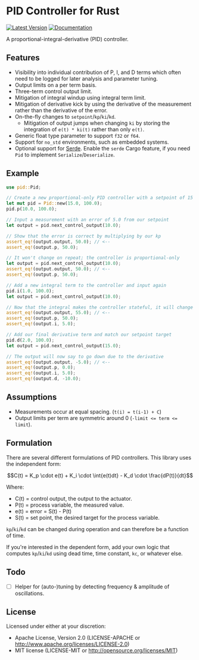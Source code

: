 # PID Controller for Rust
[![Latest Version]][crates.io] [![Documentation]][docs.rs] 

[Latest Version]: https://img.shields.io/crates/v/pid.svg
[crates.io]: https://crates.io/crates/pid
[Documentation]: https://docs.rs/pid/badge.svg
[docs.rs]: https://docs.rs/pid

A proportional-integral-derivative (PID) controller.

## Features

* Visibility into individual contribution of P, I, and D terms which often
  need to be logged for later analysis and parameter tuning.
* Output limits on a per term basis.
* Three-term control output limit.
* Mitigation of integral windup using integral term limit.
* Mitigation of derivative kick by using the derivative of the measurement
  rather than the derivative of the error.
* On-the-fly changes to `setpoint`/`kp`/`ki`/`kd`.
  * Mitigation of output jumps when changing `ki` by storing the integration of
    `e(t) * ki(t)` rather than only `e(t)`.
* Generic float type parameter to support `f32` or `f64`.
* Support for `no_std` environments, such as embedded systems.
* Optional support for [Serde](https://crates.io/crates/serde). Enable the
  `serde` Cargo feature, if you need `Pid` to implement
  `Serialize`/`Deserialize`.

## Example

```rust
use pid::Pid;

// Create a new proportional-only PID controller with a setpoint of 15
let mut pid = Pid::new(15.0, 100.0);
pid.p(10.0, 100.0);

// Input a measurement with an error of 5.0 from our setpoint
let output = pid.next_control_output(10.0);

// Show that the error is correct by multiplying by our kp
assert_eq!(output.output, 50.0); // <--
assert_eq!(output.p, 50.0);

// It won't change on repeat; the controller is proportional-only
let output = pid.next_control_output(10.0);
assert_eq!(output.output, 50.0); // <--
assert_eq!(output.p, 50.0);

// Add a new integral term to the controller and input again
pid.i(1.0, 100.0);
let output = pid.next_control_output(10.0);

// Now that the integral makes the controller stateful, it will change
assert_eq!(output.output, 55.0); // <--
assert_eq!(output.p, 50.0);
assert_eq!(output.i, 5.0);

// Add our final derivative term and match our setpoint target
pid.d(2.0, 100.0);
let output = pid.next_control_output(15.0);

// The output will now say to go down due to the derivative
assert_eq!(output.output, -5.0); // <--
assert_eq!(output.p, 0.0);
assert_eq!(output.i, 5.0);
assert_eq!(output.d, -10.0);
```

## Assumptions

* Measurements occur at equal spacing. (`t(i) = t(i-1) + C`)
* Output limits per term are symmetric around 0 (`-limit <= term <= limit`).

## Formulation

There are several different formulations of PID controllers. This library
uses the independent form:

```math
C(t) = K_p \cdot e(t) + K_i \cdot \int{e(t)dt} - K_d \cdot \frac{dP(t)}{dt}
```

Where:

- C(t) = control output, the output to the actuator.
- P(t) = process variable, the measured value.
- e(t) = error = S(t) - P(t)
- S(t) = set point, the desired target for the process variable.

`kp`/`ki`/`kd` can be changed during operation and can therefore be a function
of time.

If you're interested in the dependent form, add your own logic that computes
`kp`/`ki`/`kd` using dead time, time constant, `kc`, or whatever else.

## Todo

- [ ] Helper for (auto-)tuning by detecting frequency & amplitude of
      oscillations.

## License

Licensed under either at your discretion:

- Apache License, Version 2.0 (LICENSE-APACHE or http://www.apache.org/licenses/LICENSE-2.0)
- MIT license (LICENSE-MIT or http://opensource.org/licenses/MIT)
